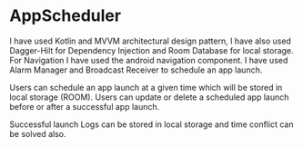 # AppScheduler

I have used Kotlin and MVVM architectural design pattern, I have also used Dagger-Hilt for Dependency Injection and Room Database for local storage.
For Navigation I have used the android navigation component. I have used Alarm Manager and Broadcast Receiver to schedule an app launch.

Users can schedule an app launch at a given time which will be stored in local storage (ROOM). 
Users can update or delete a scheduled app launch before or after a successful app launch.

Successful launch Logs can be stored in local storage and time conflict can be solved also.
